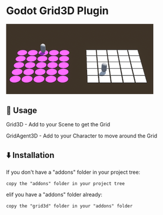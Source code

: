 # Godot Grid3D Plugin

<img src="documentation/images/Grid3D_Showcase.png" width="400"/>

## 🚀 Usage
Grid3D - Add to your Scene to get the Grid

GridAgent3D - Add to your Character to move around the Grid


## ⬇️ Installation
If you don't have a "addons" folder in your project tree:

	copy the "addons" folder in your project tree
	
elif you have a "addons" folder already:

	copy the "grid3d" folder in your "addons" folder
